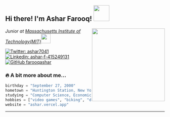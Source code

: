 <h2> Hi there! I'm Ashar Farooq! <img src="https://media.giphy.com/media/26BRqMxBADwpK2a6Q/giphy.gif" width="50"></h2>
<img align='right' src="https://media.giphy.com/media/l3vR85PnGsBwu1PFK/giphy.gif" width="230">
<p><em>Junior at <a target="_blank" href="http://web.mit.edu/">Massachusetts Institute of Technology(MIT)</a><img src="https://images.squarespace-cdn.com/content/v1/5cdb2f71f4e53161eb7561c7/1558015603977-O3VWZLA8969GZRLG8CMR/Dome+sketchy-02.png?format=2500w" width="30"></br>
</em></p>

[![Twitter: ashar7041](https://img.shields.io/twitter/follow/ashar7041?style=social)](https://twitter.com/ashar7041)
[![Linkedin: ashar-f-415249131](https://img.shields.io/badge/-asharfarooq-blue?style=flat-square&logo=Linkedin&logoColor=white&link=https://www.linkedin.com/in/ashar-f-415249131/)](https://www.linkedin.com/in/ashar-f-415249131/)
[![GitHub farooqashar](https://img.shields.io/github/followers/farooqashar?label=follow&style=social)](https://github.com/farooqashar)


### 🔥 A bit more about me...  

```python
birthday = "September 27, 2000"
hometown = "Huntington Station, New York"
studying = "Computer Science, Economics, and Data Science"
hobbies = ["video games", "biking", "driving", "traveling", "watching YouTube"]
website = "ashar.vercel.app"
```

---
